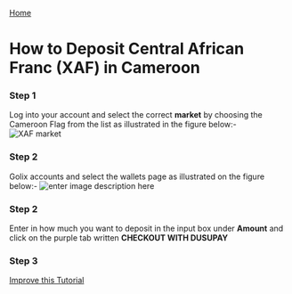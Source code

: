 [Home](/README.md)

# How to Deposit Central African Franc (XAF) in Cameroon 

### Step 1
Log into your account and select the correct **market**  by choosing the Cameroon Flag from the list as illustrated in the figure below:-
![XAF market
](https://lh3.googleusercontent.com/Ec_kwg5ezwiPrXg_a3bFYCSjarnjyP3KYppHGvIwnWBa6iRHUjHfISYYPXkzw2ojLar-vJDjz5DE)

### Step 2  
 Golix accounts and select the wallets page as illustrated on the figure below:-
![enter image description here
](https://lh3.googleusercontent.com/yRScuq7ibeMp1y4ddRA2odc7hsWlZVRaEKJUfPj2G-NfKhTfTdotpluJXAcXnrk2aTa6h9Rb-s6M)

### Step 2
Enter in how much you want to deposit in the input box  under **Amount** and click on the purple tab written **CHECKOUT WITH DUSUPAY**

### Step 3

[Improve this Tutorial](https://github.com/golixdotcom/guides/edit/master/moving_funds/fiat/depositing_central_african_franc_xaf.md)
